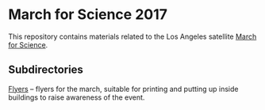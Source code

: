 March for Science 2017
======================

This repository contains materials related to the Los Angeles satellite [March for Science](http://marchforsciencela.com).

Subdirectories
--------------

[Flyers](flyers) &ndash; flyers for the march, suitable for printing and putting up inside buildings to raise awareness of the event.
